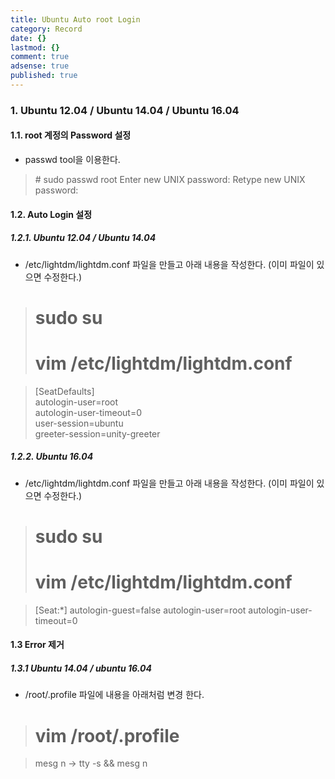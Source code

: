 ```yaml
---
title: Ubuntu Auto root Login
category: Record
date: {}
lastmod: {}
comment: true
adsense: true
published: true
---
```


### 1. Ubuntu 12.04 / Ubuntu 14.04 / Ubuntu 16.04

#### 1.1. root 계정의 Password 설정

* passwd tool을 이용한다.

> \# sudo passwd root
> Enter new UNIX password:
> Retype new UNIX password:

#### 1.2. Auto Login 설정

##### 1.2.1. Ubuntu 12.04 / Ubuntu 14.04

* /etc/lightdm/lightdm.conf 파일을 만들고 아래 내용을 작성한다. (이미 파일이 있으면 수정한다.)

> # sudo su <br>
> # vim /etc/lightdm/lightdm.conf 

> [SeatDefaults] <br>
> autologin-user=root <br>
> autologin-user-timeout=0 <br>
> user-session=ubuntu <br>
> greeter-session=unity-greeter

##### 1.2.2. Ubuntu 16.04

* /etc/lightdm/lightdm.conf 파일을 만들고 아래 내용을 작성한다. (이미 파일이 있으면 수정한다.)

> # sudo su <br>
> # vim /etc/lightdm/lightdm.conf

> [Seat:*]
> autologin-guest=false
> autologin-user=root
> autologin-user-timeout=0

#### 1.3 Error 제거

##### 1.3.1 Ubuntu 14.04 / ubuntu 16.04

* /root/.profile 파일에 내용을 아래처럼 변경 한다.

> # vim /root/.profile

> mesg n -> tty -s && mesg n
